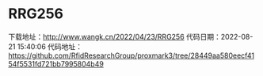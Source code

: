 # RRG256
下载地址：http://www.wangk.cn/2022/04/23/RRG256
代码日期：2022-08-21 15:40:06
代码地址：https://github.com/RfidResearchGroup/proxmark3/tree/28449aa580eecf4154f5531fd721bb7995804b49
